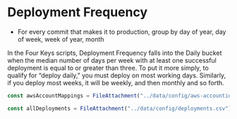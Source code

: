 # Deployment Frequency

<div class="tip grid-rowspan-2" label="Methodology">

- For every commit that makes it to production, group by day of year, day of week, week of year, month

</div>

<div class="note">

In the Four Keys scripts, Deployment Frequency falls into the Daily bucket when the median number of days per week with at least one successful deployment is equal to or greater than three. To put it more simply, to qualify for “deploy daily,” you must deploy on most working days. Similarly, if you deploy most weeks, it will be weekly, and then monthly and so forth.

</div>

```js
const awsAccountMappings = FileAttachment("../data/config/aws-accountid-config.json").json()
```

```js
const allDeployments = FileAttachment("../data/config/deployments.csv").csv();
```

